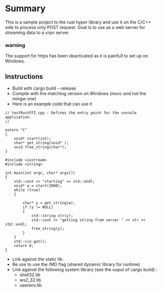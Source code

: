 # Summary

This is a sample project to the rust hyper library and use it on the C/C++ side to process only POST request. Goal is to use as a web server for streaming data to a vrpn server.

### warning
The support for https has been deactivated as it is painfull to set up on Windows.

## Instructions

* Build with cargo build --release
* Compile with the matching version on Windows (msvc and not the mingw one)
* Here is an example code that can use it

```
// testRustFFI.cpp : Defines the entry point for the console application.
//

extern "C"
{
	void* start(int);
	char* get_string(void* );
	void free_string(char*);
}

#include <iostream>
#include <string>

int main(int argc, char* argv[])
{
	std::cout << "starting" << std::endl;
	void* w = start(3000);
	while (true)
	{

		char* y = get_string(w);
		if (y != NULL)
		{
			std::string str(y);
			std::cout << "getting string from server " << str << std::endl;
			free_string(y);
		}
	}
	std::cin.get();
	return 0;
}
```

* Link against the static lib.
* Be use to use the /MD flag (shared dynamic library for runtime)
* Link against the following system library (see the ouput of cargo build) :
  * shell32.lib
  * ws2_32.lib
  * userenv.lib
